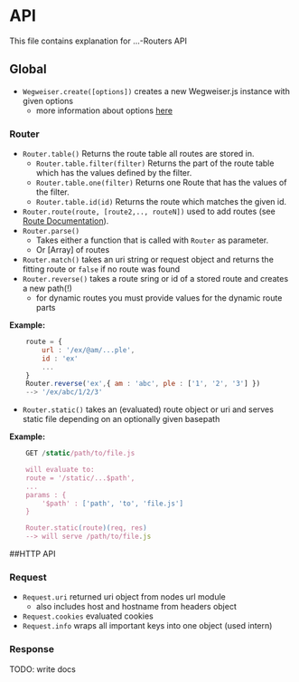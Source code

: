 # API
This file contains explanation for ...-Routers API

## Global
* `Wegweiser.create([options])` creates a new Wegweiser.js instance with given options
	* more information about options [here](./API.js#Options)
### Router
* `Router.table()` Returns the route table all routes are stored in.
	* `Router.table.filter(filter)` Returns the part of the route table which has the values defined by the filter.
	* `Router.table.one(filter)` Returns one Route that has the values of the filter.
	* `Router.table.id(id)` Returns the route which matches the given id.
* `Router.route(route, [route2,.., routeN])` used to add routes (see [Route Documentation](./routedef.md)).
* `Router.parse()`
	* Takes either a function that is called with `Router` as parameter.
	* Or [Array] of routes
* `Router.match()` takes an uri string or request object and returns the fitting route or `false` if no route was found
* `Router.reverse()` takes a route sring or id of a stored route and creates a new path(!)
	* for dynamic routes you must provide values for the dynamic route parts

**Example:**
```javascript
	route = {
		url : '/ex/@am/...ple',
		id : 'ex'
		...
	}
	Router.reverse('ex',{ am : 'abc', ple : ['1', '2', '3'] })
	--> '/ex/abc/1/2/3'
```
* `Router.static()` takes an (evaluated) route object or uri and serves static file depending on an optionally given basepath

**Example:**
```javascript
	GET /static/path/to/file.js

	will evaluate to:
	route = '/static/...$path',
	...
	params : {
		'$path' : ['path', 'to', 'file.js']
	}

	Router.static(route)(req, res)
	--> will serve /path/to/file.js
```

##HTTP API
### Request
* `Request.uri` returned uri object from  nodes url module
	* also includes host and hostname from headers object
* `Request.cookies` evaluated cookies
* `Request.info` wraps all important keys into one object (used intern)
### Response
TODO: write docs















